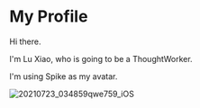 # My Profile
Hi there.

I'm Lu Xiao, who is going to be a ThoughtWorker.

I'm using Spike as my avatar.


                                     
![20210723_034859qwe759_iOS](https://user-images.githubusercontent.com/53558839/142393502-86dcd440-905b-4dd5-a697-e1c285d2b050.jpg)
